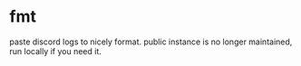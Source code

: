 # fmt

paste discord logs to nicely format. public instance is no longer maintained, run locally if you need it.
